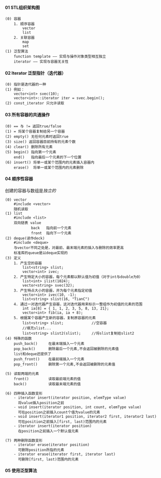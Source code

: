#### 01 STL组织架构图
    (0) 容器
        1. 顺序容器
            vector
            list
        2. 关联容器
            map
            set
    (1) 泛型算法
        function template —— 实现与操作对象类型相互独立
        iterator —— 实现与容器无关性

#### 02 Iterator 泛型指针（迭代器）
    (0) 指针是迭代器的一种
    (1) 例如：
        vector<int> svec(10);
        vector<int>::iterator iter = svec.begin();
    (2) const_iterator 只允许读取

#### 03 所有容器的共通操作
    (0) == 与 != 返回true/false
    (1) = 将某个容器复制给另一个容器
    (2) empty() 无任何元素时返回true
    (3) size() 返回容器目前持有的元素个数
    (4) clear() 删除所有元素
    (5) begin() 指向第一个元素
        end()   指向最后一个元素的下一个位置
    (6) insert() 将单一或某个范围内的元素插入容器内
        erase()  将单一或某个范围内的元素删除

#### 04 顺序性容器

创建的容器与数组是*独立的*

    (0) vector
        #include <vector>
        随机读取
    (1) list
        #include <list>
        双向链表 value  
                back   指向前一个元素
                front  指向下一个元素
    (2) deque(读作deck)
        #include <deque>
        与vector不同之处是，对最前、最末端元素的插入与删除的效率更高
        标准库的queue是以deque实现的
    (3) 定义
        1. 产生空的容器
            list<string> slist;
            vector<int> ivec;
        2. 产生特定大小的容器，每个元素都以默认值为初值（对于int与double为0）
            list<int> ilist(1024);
            vector<string> svec(32);
        3. 产生特点大小的容器，并为每个元素指定初值
            vector<int> ivec(10, -1);
            list<string> slist(16, "TianC")
        4. 通过一对迭代器产生容器，这对迭代器用来标示一整组作为初值的元素的范围
            int ia[8] = { 1, 1, 2, 3, 5, 8, 13, 21};
            vector<int> fib(ia, ia + 8);
        5. 根据某个容器产生新的容器，复制原容器的元素
            list<string> slist;             //空容器
            //填充slist...
            list<string> slist2(slist);     //将slist复制给slist2
    (4) 特殊的函数
        push_back()     在最末端插入一个元素
        pop_back()      删除最后一个元素,不会返回被删除的元素值
        list和deque还提供了
        push_front()    在最前端插入一个元素
        pop_front()     删除第一个元素,不会返回被删除的元素值

    (5) 读取两端的元素
        front()         读取最前端元素的值
        back()          读取最末端元素的值
    
    (6) 四种插入函数变形
        - iterator insert(iterator position, elemType value)
          将value插入position之前
        - void insert(iterator position, int count, elemType value) 
          可在position之前插入count个值为value的元素
        - void insert(iterator1 position, iterator2 first, iterator2 last)
          可在position之前插入[first, last)范围内的元素
        - iterator insert(iterator position)
          在position之前插入一个默认值元素
    
    (7) 两种删除函数变形
        - iterator erase(iterator position)
          可删除position所指的元素
        - iterator erase(iterator first, iterator last)
          可删除[first, last)范围内的元素

#### 05 使用泛型算法
